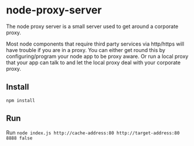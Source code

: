 node-proxy-server
=================
The node proxy server is a small server used to get around a corporate proxy.  

Most node components that require third party services via http/https will have trouble if you are in a proxy.  You can either get round this by configuring/program your node app to be proxy aware.  Or run a local proxy that your app can talk to and let the local proxy deal with your corporate proxy.

## Install
`npm install` 

## Run
Run `node index.js http://cache-address:80 http://target-address:80 8888 false`

